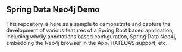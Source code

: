 ## Spring Data Neo4j Demo
This repository is here as a sample to demonstrate and capture the 
development of various features of a Spring Boot based 
application, including wholly annotations based configuration, 
Spring Data Neo4j, embedding the Neo4j browser in the App, 
HATEOAS support, etc.


